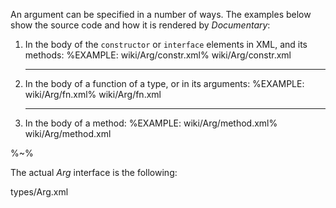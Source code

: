 An argument can be specified in a number of ways. The examples below show the source code and how it is rendered by _Documentary_:

1. In the body of the `constructor` or `interface` elements in XML, and its methods:
    %EXAMPLE: wiki/Arg/constr.xml%
    <typedef narrow details="Example">wiki/Arg/constr.xml</typedef>
    <hr>
1. In the body of a function of a type, or in its arguments:
    %EXAMPLE: wiki/Arg/fn.xml%
    <typedef narrow details="FnExample">wiki/Arg/fn.xml</typedef>
    <hr>
1. In the body of a method:
    %EXAMPLE: wiki/Arg/method.xml%
    <typedef level="4" narrow details="Location">wiki/Arg/method.xml</typedef>

%~%

The actual _Arg_ interface is the following:

<typedef narrow flatten>types/Arg.xml</typedef>
